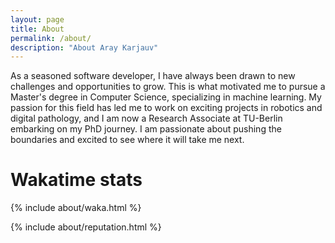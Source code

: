 ```yaml
---
layout: page
title: About
permalink: /about/
description: "About Aray Karjauv"
---
```



As a seasoned software developer, I have always been drawn to new challenges and opportunities to grow. This is what motivated me to pursue a Master's degree in Computer Science, specializing in machine learning. My passion for this field has led me to work on exciting projects in robotics and digital pathology, and I am now a Research Associate at TU-Berlin embarking on my PhD journey. I am passionate about pushing the boundaries and excited to see where it will take me next.
<a href="https://github.com/{{ site.github_username| cgi_escape | escape }}" target="_blank">
    <i class="fa-brands fa-github"></i>
</a>
<a href="https://www.linkedin.com/in/{{ site.linkedin_username| cgi_escape | escape }}" target="_blank">
    <i class="fa-brands fa-linkedin"></i>
</a>
<a href="https://stackoverflow.com/users/2329060?tab=profile" target="_blank">
    <i class="fa-brands fa-stack-overflow"></i>
</a>

# Wakatime stats

{% include about/waka.html %}

{% include about/reputation.html %}